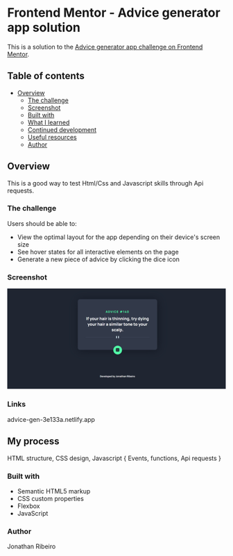 # Frontend Mentor - Advice generator app solution

This is a solution to the [Advice generator app challenge on Frontend Mentor](https://www.frontendmentor.io/challenges/advice-generator-app-QdUG-13db).

## Table of contents

- [Overview](#overview)
  - [The challenge](#the-challenge)
  - [Screenshot](#screenshot)
  - [Built with](#built-with)
  - [What I learned](#what-i-learned)
  - [Continued development](#continued-development)
  - [Useful resources](#useful-resources)
  - [Author](#author)


## Overview

This is a good way to test Html/Css and Javascript skills through Api requests.

### The challenge

Users should be able to:

- View the optimal layout for the app depending on their device's screen size
- See hover states for all interactive elements on the page
- Generate a new piece of advice by clicking the dice icon

### Screenshot

![](./images/screenshot.jpg)


### Links
advice-gen-3e133a.netlify.app

## My process
HTML structure,
CSS design,
Javascript {
  Events,
  functions,
  Api requests
}
### Built with

- Semantic HTML5 markup
- CSS custom properties
- Flexbox
- JavaScript

### Author
  Jonathan Ribeiro